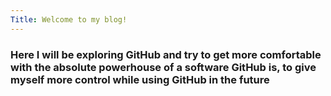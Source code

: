 ```yaml
---
Title: Welcome to my blog!
---
```

<h3>Here I will be exploring GitHub and try to get more comfortable with the absolute powerhouse of a software GitHub is, to give myself more control while using GitHub in the future </h3>
